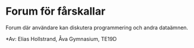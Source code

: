 # Forum för fårskallar
Forum där användare kan diskutera programmering och andra dataämnen.

*Av: Elias Hollstrand, Åva Gymnasium, TE19D 
